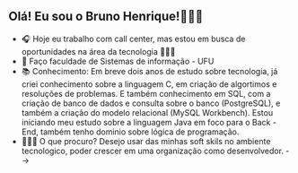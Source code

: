 ## Olá! Eu sou o Bruno Henrique!🙋🏽‍♂️

- 🎧 Hoje eu trabalho com call center, mas estou em busca de oportunidades na área da tecnologia 👨🏽‍💻
- 📝 Faço faculdade de Sistemas de informação - UFU
- 📚 Conhecimento: Em breve dois anos de estudo sobre tecnologia, já criei conhecimento sobre a linguagem C, em criação de algortimos e resoluções de problemas. E também conhecimento em SQL, com a criação de banco de dados e consulta sobre o banco (PostgreSQL), e também a criação do modelo relacional (MySQL Workbench). Estou iniciando meu estudo sobre a linguagem Java em foco para o Back - End, também tenho dominio sobre lógica de programação.
- 👨🏽‍💻 O que procuro? Desejo usar das minhas soft skils no ambiente tecnologico, poder crescer em uma organização como desenvolvedor.
-->
